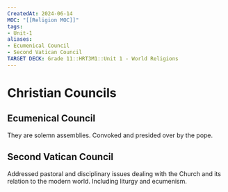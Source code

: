 ```yaml
---
CreatedAt: 2024-06-14
MOC: "[[Religion MOC]]"
tags:
- Unit-1
aliases:
- Ecumenical Council
- Second Vatican Council
TARGET DECK: Grade 11::HRT3M1::Unit 1 - World Religions
---
```


# Christian Councils

## Ecumenical Council
They are solemn assemblies. Convoked and presided over by the pope.
<!--ID: 1718376822812-->


## Second Vatican Council
Addressed pastoral and disciplinary issues dealing with the Church and its relation to the modern world. Including liturgy and  ecumenism.
<!--ID: 1718376822816-->
